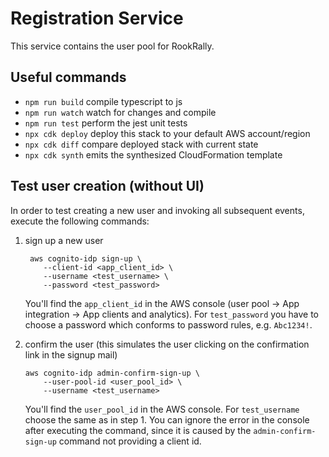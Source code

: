 # Registration Service

This service contains the user pool for RookRally.

## Useful commands

* `npm run build`   compile typescript to js
* `npm run watch`   watch for changes and compile
* `npm run test`    perform the jest unit tests
* `npx cdk deploy`  deploy this stack to your default AWS account/region
* `npx cdk diff`    compare deployed stack with current state
* `npx cdk synth`   emits the synthesized CloudFormation template

## Test user creation (without UI)
In order to test creating a new user and invoking all subsequent events, execute the following commands:

1. sign up a new user
       
        aws cognito-idp sign-up \
           --client-id <app_client_id> \
           --username <test_username> \
           --password <test_password>

    You'll find the `app_client_id` in the AWS console (user pool -> App integration -> App clients and analytics).
    For `test_password` you have to choose a password which conforms to password rules, e.g. `Abc1234!`.

2. confirm the user (this simulates the user clicking on the confirmation link in the signup mail)

       aws cognito-idp admin-confirm-sign-up \
           --user-pool-id <user_pool_id> \
           --username <test_username>

    You'll find the `user_pool_id` in the AWS console. For `test_username` choose the same as in step 1.
    You can ignore the error in the console after executing the command, since it is caused by the `admin-confirm-sign-up` command not providing a client id.
